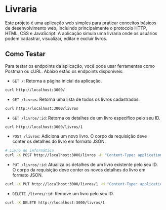 # Livraria

Este projeto é uma aplicação web simples para praticar conceitos básicos de desenvolvimento web, incluindo principalmente o protocolo HTTP, HTML, CSS e JavaScript. A aplicação simula uma livraria onde os usuários podem cadastrar, visualizar, editar e excluir livros.

## Como Testar

Para testar os endpoints da aplicação, você pode usar ferramentas como Postman ou cURL. Abaixo estão os endpoints disponíveis:

- `GET /`: Retorna a página inicial da aplicação.

```bash
curl http://localhost:3000/
```

- `GET /livros`: Retorna uma lista de todos os livros cadastrados.
```bash
curl http://localhost:3000/livros
```

- `GET /livros/:id`: Retorna os detalhes de um livro específico pelo seu ID.
```bash
curl http://localhost:3000/livros/1
```

- `POST /livros`: Adiciona um novo livro. O corpo da requisição deve conter os detalhes do livro em formato JSON.
```bash
# Livro de informática
curl -X POST http://localhost:3000/livros -H "Content-Type: application/json" -d '{"titulo": "Novo Livro", "autor": "Autor Exemplo", "ano": 2024, "categoria": "Informática"}'
```

- `PUT /livros/:id`: Atualiza os detalhes de um livro existente pelo seu ID. O corpo da requisição deve conter os novos detalhes do livro em formato JSON.
```bash
curl -X PUT http://localhost:3000/livros/1 -H "Content-Type: application/json" -d '{"titulo": "Livro Atualizado", "autor": "Autor Atualizado", "ano": 2025, "categoria": "Ficção"}'
```

- `DELETE /livros/:id`: Remove um livro pelo seu ID.
```bash
curl -X DELETE http://localhost:3000/livros/1
```

